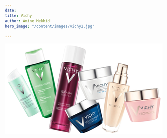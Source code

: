 ```yaml
---
date: 
title: Vichy
author: Amine Mekhid
hero_image: "/content/images/vichy2.jpg"

---
```


![](/content/images/vichy.jpg)